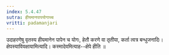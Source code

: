 ```yaml
---
index: 5.4.47
sutra: हीयमानपापयोगाच्च
vritti: padamanjari
---
```


 उदाहरणेषु वृतस्य हीयमानेन पापेन च योगः, हेतौ करणे वा तृतीया, कर्ता त्वत्र बन्धुजनादिः। क्षेपस्याविवक्षायामित्यादि। कस्मादेवमित्याह--क्षेपे हीति ॥